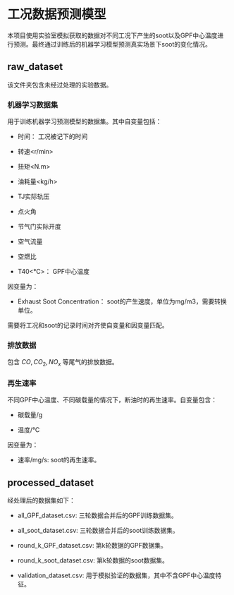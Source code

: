 # 工况数据预测模型

本项目使用实验室模拟获取的数据对不同工况下产生的soot以及GPF中心温度进行预测。最终通过训练后的机器学习模型预测真实场景下soot的变化情况。

## raw_dataset

该文件夹包含未经过处理的实验数据。

### 机器学习数据集

用于训练机器学习预测模型的数据集。其中自变量包括：

- 时间： 工况被记下的时间

- 转速<r/min>

- 扭矩<N.m>

- 油耗量<kg/h>

- TJ实际轨压

- 点火角

- 节气门实际开度

- 空气流量

- 空燃比

- T40<℃>： GPF中心温度 

因变量为：

- Exhaust Soot Concentration： soot的产生速度，单位为mg/m3，需要转换单位。

需要将工况和soot的记录时间对齐使自变量和因变量匹配。

### 排放数据

包含 $CO, CO_2, NO_x$ 等尾气的排放数据。

### 再生速率

不同GPF中心温度、不同碳载量的情况下，断油时的再生速率。自变量包含：

- 碳载量/g

- 温度/℃

因变量为：

- 速率/mg/s: soot的再生速率。

## processed_dataset

经处理后的数据集如下：

- all_GPF_dataset.csv: 三轮数据合并后的GPF训练数据集。

- all_soot_dataset.csv: 三轮数据合并后的soot训练数据集。

- round_k_GPF_dataset.csv: 第k轮数据的GPF数据集。

- round_k_soot_dataset.csv: 第k轮数据的soot数据集。

- validation_dataset.csv: 用于模拟验证的数据集，其中不含GPF中心温度特征。